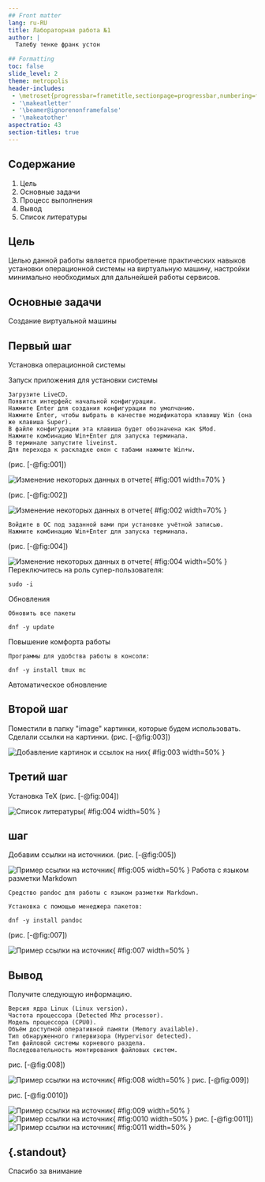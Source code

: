 ```yaml
---
## Front matter
lang: ru-RU
title: Лабораторная работа №1
author: |
  Талебу тенке франк устон

## Formatting
toc: false
slide_level: 2
theme: metropolis
header-includes: 
 - \metroset{progressbar=frametitle,sectionpage=progressbar,numbering=fraction}
 - '\makeatletter'
 - '\beamer@ignorenonframefalse'
 - '\makeatother'
aspectratio: 43
section-titles: true
---
```


## Содержание

1. Цель
2. Основные задачи
3. Процесс выполнения
4. Вывод
5. Список литературы

## Цель

Целью данной работы является приобретение практических навыков установки операционной системы на виртуальную машину, настройки минимально необходимых для дальнейшей работы сервисов.


## Основные задачи
Создание виртуальной машины

## Первый шаг

Установка операционной системы

Запуск приложения для установки системы

    Загрузите LiveCD.
    Появится интерфейс начальной конфигурации.
    Нажмите Enter для создания конфигурации по умолчанию.
    Нажмите Enter, чтобы выбрать в качестве модификатора клавишу Win (она же клавиша Super).
    В файле конфигурации эта клавиша будет обозначена как $Mod.
    Нажмите комбинацию Win+Enter для запуска терминала.
    В терминале запустите liveinst.
    Для перехода к раскладке окон с табами нажмите Win+w.
(рис. [-@fig:001])

![Изменение некоторых данных в отчете](image/1.png){ #fig:001 width=70% } 

(рис. [-@fig:002])

![Изменение некоторых данных в отчете](image/2.png){ #fig:002 width=70% } 

    Войдите в ОС под заданной вами при установке учётной записью.
    Нажмите комбинацию Win+Enter для запуска терминала.
(рис. [-@fig:004])

![Изменение некоторых данных в отчете](image/4.png){ #fig:004 width=50% } 
    Переключитесь на роль супер-пользователя:

    sudo -i

Обновления

    Обновить все пакеты

    dnf -y update

Повышение комфорта работы

    Программы для удобства работы в консоли:

    dnf -y install tmux mc

Автоматическое обновление
## Второй шаг

Поместили в папку "image" картинки, которые будем использовать. Сделали ссылки на картинки. (рис. [-@fig:003])

![Добавление картинок и ссылок на них](image/3.png){ #fig:003 width=50% } 

## Третий шаг

Установка TeX (рис. [-@fig:004])

![Список литературы](image/4.png){ #fig:004 width=50% } 

## шаг

Добавим ссылки на источники. (рис. [-@fig:005])

![Пример ссылки на источник](image/5.png){ #fig:005 width=50% } 
Работа с языком разметки Markdown

    Средство pandoc для работы с языком разметки Markdown.

    Установка с помощью менеджера пакетов:

    dnf -y install pandoc
(рис. [-@fig:007])

![Пример ссылки на источник](image/7.png){ #fig:007 width=50% } 
## Вывод

Получите следующую информацию.

    Версия ядра Linux (Linux version).
    Частота процессора (Detected Mhz processor).
    Модель процессора (CPU0).
    Объём доступной оперативной памяти (Memory available).
    Тип обнаруженного гипервизора (Hypervisor detected).
    Тип файловой системы корневого раздела.
    Последовательность монтирования файловых систем.
рис. [-@fig:008])

![Пример ссылки на источник](image/8.png){ #fig:008 width=50% } 
рис. [-@fig:009])

рис. [-@fig:0010])

![Пример ссылки на источник](image/9.png){ #fig:009 width=50% } 
![Пример ссылки на источник](image/10.png){ #fig:0010 width=50% } 
рис. [-@fig:0011])
![Пример ссылки на источник](image/11.png){ #fig:0011 width=50% } 

## {.standout}

Спасибо за внимание

